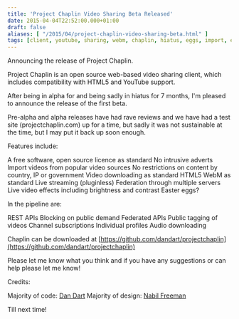 ```yaml
---
title: 'Project Chaplin Video Sharing Beta Released'
date: 2015-04-04T22:52:00.000+01:00
draft: false
aliases: [ "/2015/04/project-chaplin-video-sharing-beta.html" ]
tags: [client, youtube, sharing, webm, chaplin, hiatus, eggs, import, easter, html5, video, project]
---
```


Announcing the release of Project Chaplin.

Project Chaplin is an open source web-based video sharing client, which includes compatibility with HTML5 and YouTube support.

After being in alpha for and being sadly in hiatus for 7 months, I'm pleased to announce the release of the first beta.

Pre-alpha and alpha releases have had rave reviews and we have had a test site (projectchaplin.com) up for a time, but sadly it was not sustainable at the time, but I may put it back up soon enough.

Features include:

A free software, open source licence as standard
No intrusive adverts
Import videos from popular video sources
No restrictions on content by country, IP or government
Video downloading as standard
HTML5 WebM as standard
Live streaming (pluginless)
Federation through multiple servers
Live video effects including brightness and contrast
Easter eggs?

In the pipeline are:

REST APIs
Blocking on public demand
Federated APIs
Public tagging of videos
Channel subscriptions
Individual profiles
Audio downloading

Chaplin can be downloaded at [https://github.com/dandart/projectchaplin](https://github.com/dandart/projectchaplin)

Please let me know what you think and if you have any suggestions or can help please let me know!

Credits:

Majority of code: [Dan Dart](https://github.com/dandart/)
Majority of design: [Nabil Freeman](https://github.com/nabilfreeman)

Till next time!
